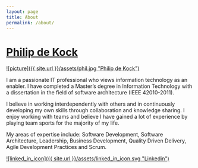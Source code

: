 ```yaml
---
layout: page
title: About
permalink: /about/
---
```

# [Philip de Kock](https://za.linkedin.com/pub/philip-de-kock/3/686/5b9)

[![picture]({{ site.url }}/assets/phil.jpg "Philip de Kock")](https://za.linkedin.com/pub/philip-de-kock/3/686/5b9)

I am a passionate IT professional who views information technology as an enabler. I have completed a Master’s degree in Information Technology with a dissertation in the field of software architecture (IEEE 42010-2011).

I believe in working interdependently with others and in continuously developing my own skills through collaboration and knowledge sharing. I enjoy working with teams and believe I have gained a lot of experience by playing team sports for the majority of my life.

My areas of expertise include: Software Development, Software Architecture, Leadership, Business Development, Quality Driven Delivery, Agile Development Practices and Scrum.

[![linked_in_icon]({{ site.url }}/assets/linked_in_icon.svg "Linkedin")](https://za.linkedin.com/pub/philip-de-kock/3/686/5b9) 

